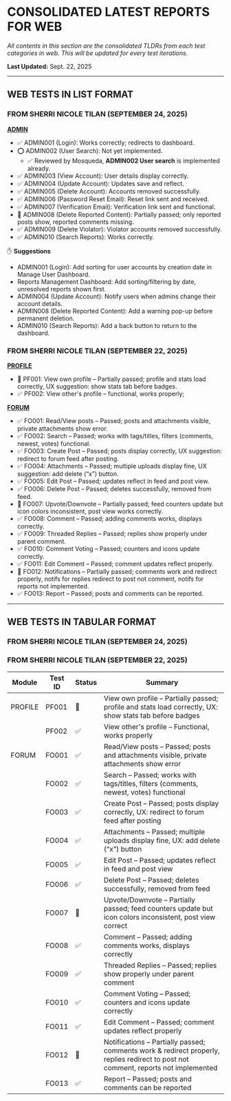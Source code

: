 # CONSOLIDATED LATEST REPORTS FOR WEB

_All contents in this section are the consolidated TLDRs from each test categories in web. This will be updated for every test iterations._

**Last Updated:** Sept. 22, 2025

---

## WEB TESTS IN LIST FORMAT

### FROM SHERRI NICOLE TILAN (SEPTEMBER 24, 2025)

[**ADMIN**](https://github.com/Tsherii/quickease_2.0-reports/blob/main/admin/sept-24-25.md)

- ✅ ADMIN001 (Login): Works correctly; redirects to dashboard.
- ⭕ ADMIN002 (User Search): Not yet implemented.
  - ✅ Reviewed by Mosqueda, **ADMIN002 User search** is implemented already.
- ✅ ADMIN003 (View Account): User details display correctly.
- ✅ ADMIN004 (Update Account): Updates save and reflect.
- ✅ ADMIN005 (Delete Account): Accounts removed successfully.
- ✅ ADMIN006 (Password Reset Email): Reset link sent and received.
- ✅ ADMIN007 (Verification Email): Verification link sent and functional.
- 🚧 ADMIN008 (Delete Reported Content): Partially passed; only reported posts show, reported comments missing.
- ✅ ADMIN009 (Delete Violator): Violator accounts removed successfully.
- ✅ ADMIN010 (Search Reports): Works correctly.

✋ **Suggestions**

- ADMIN001 (Login): Add sorting for user accounts by creation date in Manage User Dashboard.
- Reports Management Dashboard: Add sorting/filtering by date, unresolved reports shown first.
- ADMIN004 (Update Account): Notify users when admins change their account details.
- ADMIN008 (Delete Reported Content): Add a warning pop-up before permanent deletion.
- ADMIN010 (Search Reports): Add a back button to return to the dashboard.

### FROM SHERRI NICOLE TILAN (SEPTEMBER 22, 2025)

[**PROFILE**](https://github.com/Tsherii/quickease_2.0-reports/blob/main/profile/sept-20-25.md)

- 🚧 PF001: View own profile – Partially passed; profile and stats load correctly, UX suggestion: show stats tab before badges.
- ✅ PF002: View other's profile – functional, works properly;

[**FORUM**](https://github.com/Tsherii/quickease_2.0-reports/blob/main/forums/sept-22-25.md)

- ✅ FO001: Read/View posts – Passed; posts and attachments visible, private attachments show error.
- ✅ FO002: Search – Passed; works with tags/titles, filters (comments, newest, votes) functional.
- ✅ FO003: Create Post – Passed; posts display correctly, UX suggestion: redirect to forum feed after posting.
- ✅ FO004: Attachments – Passed; multiple uploads display fine, UX suggestion: add delete (“x”) button.
- ✅ FO005: Edit Post – Passed; updates reflect in feed and post view.
- ✅ FO006: Delete Post – Passed; deletes successfully, removed from feed.
- 🚧 FO007: Upvote/Downvote – Partially passed; feed counters update but icon colors inconsistent, post view works correctly.
- ✅ FO008: Comment – Passed; adding comments works, displays correctly.
- ✅ FO009: Threaded Replies – Passed; replies show properly under parent comment.
- ✅ FO010: Comment Voting – Passed; counters and icons update correctly.
- ✅ FO011: Edit Comment – Passed; comment updates reflect properly.
- 🚧 FO012: Notifications – Partially passed; comments work and redirect properly, notifs for replies redirect to post not comment, notifs for reports not implemented.
- ✅ FO013: Report – Passed; posts and comments can be reported.

---

## WEB TESTS IN TABULAR FORMAT

### FROM SHERRI NICOLE TILAN (SEPTEMBER 24, 2025)

### FROM SHERRI NICOLE TILAN (SEPTEMBER 22, 2025)

| Module  | Test ID | Status | Summary                                                                                                                            |
| ------- | ------- | ------ | ---------------------------------------------------------------------------------------------------------------------------------- |
| PROFILE | PF001   | 🚧     | View own profile – Partially passed; profile and stats load correctly, UX: show stats tab before badges                            |
|         | PF002   | ✅     | View other's profile – Functional, works properly                                                                                  |
| FORUM   | FO001   | ✅     | Read/View posts – Passed; posts and attachments visible, private attachments show error                                            |
|         | FO002   | ✅     | Search – Passed; works with tags/titles, filters (comments, newest, votes) functional                                              |
|         | FO003   | ✅     | Create Post – Passed; posts display correctly, UX: redirect to forum feed after posting                                            |
|         | FO004   | ✅     | Attachments – Passed; multiple uploads display fine, UX: add delete (“x”) button                                                   |
|         | FO005   | ✅     | Edit Post – Passed; updates reflect in feed and post view                                                                          |
|         | FO006   | ✅     | Delete Post – Passed; deletes successfully, removed from feed                                                                      |
|         | FO007   | 🚧     | Upvote/Downvote – Partially passed; feed counters update but icon colors inconsistent, post view correct                           |
|         | FO008   | ✅     | Comment – Passed; adding comments works, displays correctly                                                                        |
|         | FO009   | ✅     | Threaded Replies – Passed; replies show properly under parent comment                                                              |
|         | FO010   | ✅     | Comment Voting – Passed; counters and icons update correctly                                                                       |
|         | FO011   | ✅     | Edit Comment – Passed; comment updates reflect properly                                                                            |
|         | FO012   | 🚧     | Notifications – Partially passed; comments work & redirect properly, replies redirect to post not comment, reports not implemented |
|         | FO013   | ✅     | Report – Passed; posts and comments can be reported                                                                                |
